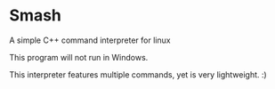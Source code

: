 # Smash
A simple C++ command interpreter for linux

This program will not run in Windows.

This interpreter features multiple commands, yet is very lightweight. :)
